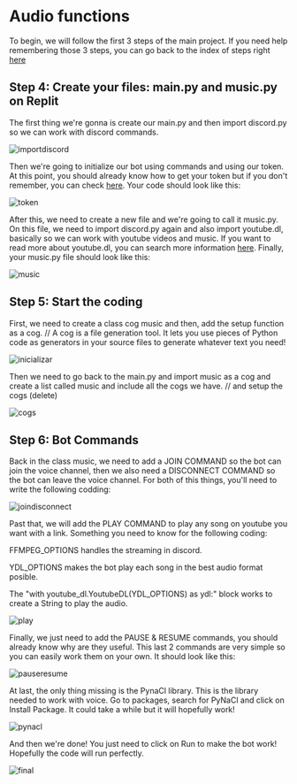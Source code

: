 # Audio functions

To begin, we will follow the first 3 steps of the main project.
If you need help remembering those 3 steps, you can go back to the index of steps right [here](https://github.com/VictorFloresJuarez/Workshop-Bots-on-Discord/blob/main/Sections/Creation%20process/Index%20of%20steps.md)

## Step 4: Create your files: main.py and music.py on Replit
The first thing we're gonna is create our main.py and then import discord.py so we can work with discord commands.

![importdiscord](https://github.com/VictorFloresJuarez/Workshop-Bots-on-Discord/blob/main/Resources/paso4.%20importDiscord.png?raw=true)

 Then we're going to initialize our bot using commands and using our token. At this point, you should already know how to get your token but if you don't remember, you can check [here](https://github.com/VictorFloresJuarez/Workshop-Bots-on-Discord/blob/main/Sections/Creation%20process/%3EStep2+++/Step4.md). Your code should look like this:
 
![token](https://github.com/VictorFloresJuarez/Workshop-Bots-on-Discord/blob/main/Resources/paso4.token.png?raw=true)
 
 After this, we need to create a new file and we're going to call it music.py. On this file, we need to import discord.py again and also import youtube.dl, basically so we can work with youtube videos and music. If you want to read more about youtube.dl, you can search more information [here](https://en.wikipedia.org/wiki/Youtube-dl). Finally, your music.py file should look like this:
 
![music](https://github.com/VictorFloresJuarez/Workshop-Bots-on-Discord/blob/main/Resources/paso4.music.png?raw=true)

## Step 5: Start the coding
First, we need to create a class cog music and then, add the setup function as a cog.
// A cog is a file generation tool. It lets you use pieces of Python code as generators in your source files to generate whatever text you need!

![inicializar](https://github.com/VictorFloresJuarez/Workshop-Bots-on-Discord/blob/main/Resources/paso5.inicializar.png?raw=true)

Then we need to go back to the main.py and import music as a cog and create a list called music and include all the cogs we have.
// and setup the cogs (delete)

![cogs](https://github.com/VictorFloresJuarez/Workshop-Bots-on-Discord/blob/main/Resources/paso5.cogs.png?raw=true)

## Step 6: Bot Commands
Back in the class music, we need to add a JOIN COMMAND so the bot can join the voice channel, then we also need a DISCONNECT COMMAND so the bot can leave the voice channel. For both of this things, you'll need to write the following codding:

![joindisconnect](https://github.com/VictorFloresJuarez/Workshop-Bots-on-Discord/blob/main/Resources/paso6joindisconnect.png?raw=true)

Past that, we will add the PLAY COMMAND to play any song on youtube you want with a link. Something you need to know for the following coding:

FFMPEG_OPTIONS handles the streaming in discord.

YDL_OPTIONS makes the bot play each song in the best audio format posible.

The "with youtube_dl.YoutubeDL(YDL_OPTIONS) as ydl:" block works to create a String to play the audio.

![play](https://github.com/VictorFloresJuarez/Workshop-Bots-on-Discord/blob/main/Resources/paso6play.png?raw=true)

Finally, we just need to add the PAUSE & RESUME commands, you should already know why are they useful. This last 2 commands are very simple so you can easily work them on your own. It should look like this:

![pauseresume](https://github.com/VictorFloresJuarez/Workshop-Bots-on-Discord/blob/main/Resources/paso6.pauseresume.png?raw=true)

At last, the only thing missing is the PynaCl library. This is the library needed to work with voice. Go to packages, search for PyNaCl and click on Install Package. It could take a while but it will hopefully work!

![pynacl](https://github.com/VictorFloresJuarez/Workshop-Bots-on-Discord/blob/main/Resources/paso6.addpynacl.png?raw=true)

And then we're done! You just need to click on Run to make the bot work! Hopefully the code will run perfectly.

![final](https://github.com/VictorFloresJuarez/Workshop-Bots-on-Discord/blob/main/Resources/paso7ti.png?raw=true)

